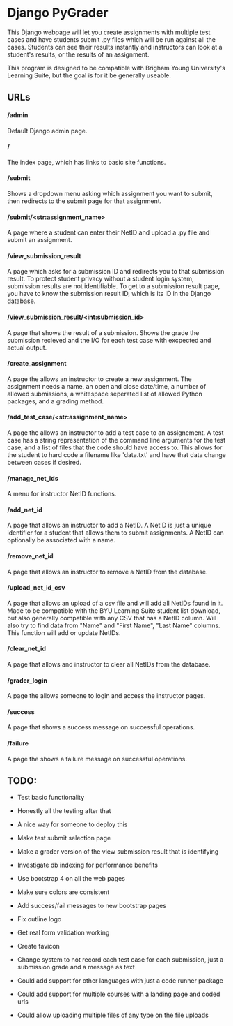 # Django PyGrader
This Django webpage will let you create assignments with multiple test cases and have
students submit .py files which will be run against all the cases. Students can see
their results instantly and instructors can look at a student's results, or the results
of an assignment.


This program is designed to be compatible with Brigham Young University's Learning Suite,
but the goal is for it be generally useable.

## URLs

#### /admin
Default Django admin page.

#### /
The index page, which has links to basic site functions. 

#### /submit
Shows a dropdown menu asking which assignment you want to submit, then redirects to the
submit page for that assignment.

#### /submit/\<str:assignment_name>
A page where a student can enter their NetID and upload a .py file and submit an
assignment.

#### /view_submission_result
A page which asks for a submission ID and redirects you to that submission result. To
protect student privacy without a student login system, submission results are not
identifiable. To get to a submission result page, you have to know the submission result
ID, which is its ID in the Django database.

#### /view_submission_result/\<int:submission_id>
A page that shows the result of a submission. Shows the grade the submission recieved
and the I/O for each test case with excpected and actual output.

#### /create_assignment
A page the allows an instructor to create a new assignment. The assignment needs a name,
an open and close date/time, a number of allowed submissions, a whitespace seperated list
of allowed Python packages, and a grading method.

#### /add_test_case/\<str:assignment_name>
A page the allows an instructor to add a test case to an assignement. A test case has
a string representation of the command line arguments for the test case, and a list of
files that the code should have access to. This allows for the student to hard code a
filename like 'data.txt' and have that data change between cases if desired.

#### /manage_net_ids
A menu for instructor NetID functions.

#### /add_net_id
A page that allows an instructor to add a NetID. A NetID is just a unique identifier for
a student that allows them to submit assignments. A NetID can optionally be associated
with a name.

#### /remove_net_id
A page that allows an instructor to remove a NetID from the database.

#### /upload_net_id_csv
A page that allows an upload of a csv file and will add all NetIDs found in it. Made to
be compatible with the BYU Learning Suite student list download, but also generally
compatible with any CSV that has a NetID column. Will also try to find data from "Name"
and "First Name", "Last Name" columns. This function will add or update NetIDs.

#### /clear_net_id
A page that allows and instructor to clear all NetIDs from the database.

#### /grader_login
A page the allows someone to login and access the instructor pages.

#### /success
A page that shows a success message on successful operations.

#### /failure
A page the shows a failure message on successful operations.

## TODO:
* Test basic functionality
* Honestly all the testing after that
* A nice way for someone to deploy this
* Make test submit selection page
* Make a grader version of the view submission result that is identifying
* Investigate db indexing for performance benefits
* Use bootstrap 4 on all the web pages
* Make sure colors are consistent
* Add success/fail messages to new bootstrap pages
* Fix outline logo
* Get real form validation working
* Create favicon
* Change system to not record each test case for each submission, just a submission grade and a message as text

* Could add support for other languages with just a code runner package
* Could add support for multiple courses with a landing page and coded urls
* Could allow uploading multiple files of any type on the file uploads